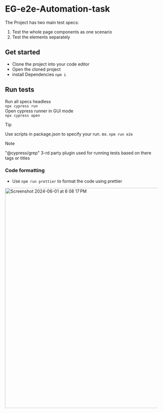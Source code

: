 # EG-e2e-Automation-task

The Project has two main test specs:

1. Test the whole page components as one scenario
2. Test the elements separately

## Get started

-   Clone the project into your code editor
-   Open the cloned project
-   install Dependencies
    `npm i`

## Run tests

Run all specs headless  
`npx cypress run`  
Open cypress runner in GUI mode  
`npx cypress open`

> [!TIP]
> Use scripts in package.json to specify your run.
> ex. `npm run e2e`

> [!NOTE]
> "@cypress/grep" 3-rd party plugin used for running tests based on there tags or titles


### Code formatting 
- Use `npm run prettier` to format the code using prettier

<img width="724" alt="Screenshot 2024-06-01 at 6 08 17 PM" src="https://github.com/aosama94/EG-e2e-Automation-task/assets/104394313/d5811956-3f1f-4e46-b953-9b8c28fed83a">
